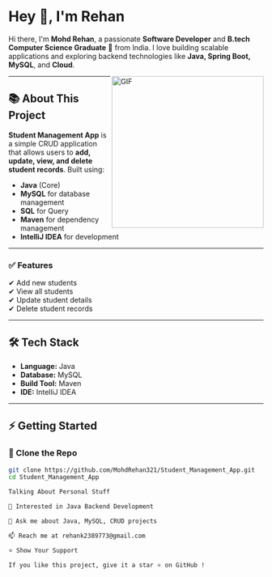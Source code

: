 # Hey 👋, I'm Rehan

Hi there, I'm **Mohd Rehan**, a passionate **Software Developer** and **B.tech Computer Science Graduate** 🚀 from India. I love building scalable applications and exploring backend technologies like **Java, Spring Boot, MySQL**, and **Cloud**.  

<img align="right" alt="GIF" src="https://i.pinimg.com/originals/e4/26/70/e426702edf874b181aced1e2fa5c6cde.gif" width="300" />

---

## 📚 About This Project  
**Student Management App** is a simple CRUD application that allows users to **add, update, view, and delete student records**. Built using:  
- **Java** (Core)  
- **MySQL** for database management
- **SQL** for Query 
- **Maven** for dependency management  
- **IntelliJ IDEA** for development  

---

### ✅ Features  
✔ Add new students  
✔ View all students  
✔ Update student details  
✔ Delete student records  

---

## 🛠 Tech Stack  
- **Language:** Java  
- **Database:** MySQL  
- **Build Tool:** Maven  
- **IDE:** IntelliJ IDEA  

---

## ⚡ Getting Started  

### 🔹 Clone the Repo  
```bash
git clone https://github.com/MohdRehan321/Student_Management_App.git
cd Student_Management_App

Talking About Personal Stuff

🌱 Interested in Java Backend Development

💬 Ask me about Java, MySQL, CRUD projects

📫 Reach me at rehank2389773@gmail.com

⭐ Show Your Support

If you like this project, give it a star ⭐ on GitHub !
